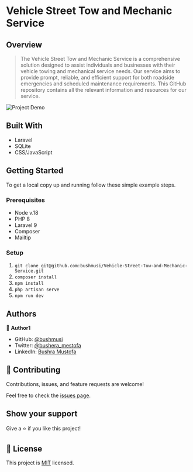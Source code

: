# Vehicle Street Tow and Mechanic Service

## Overview

> The Vehicle Street Tow and Mechanic Service is a comprehensive solution designed to assist individuals and businesses with their vehicle towing and mechanical service needs. Our service aims to provide prompt, reliable, and efficient support for both roadside emergencies and scheduled maintenance requirements. This GitHub repository contains all the relevant information and resources for our service.

![Project Demo](./https://screenrec.com/share/XkLYmbHhEv)

## Built With

- Laravel
- SQLite
- CSS/JavaScript

## Getting Started

To get a local copy up and running follow these simple example steps.

### Prerequisites

- Node v.18
- PHP 8
- Laravel 9
- Composer 
- Mailtip

### Setup

1. `git clone git@github.com:bushmusi/Vehicle-Street-Tow-and-Mechanic-Service.git`
2. `composer install`
3. `npm install` 
4. `php artisan serve`
5. `npm run dev`


## Authors

👤 **Author1**

- GitHub: [@bushmusi](https://github.com/bushmusi)
- Twitter: [@bushera_mestofa](https://twitter.com/bushera_mestofa)
- LinkedIn: [Bushra Mustofa](https://linkedin.com/in/bushra-mustofa)


## 🤝 Contributing

Contributions, issues, and feature requests are welcome!

Feel free to check the [issues page](../../issues/).

## Show your support

Give a ⭐️ if you like this project!

## 📝 License

This project is [MIT](./MIT.md) licensed.
